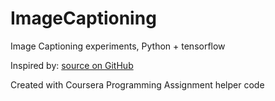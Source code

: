 # ImageCaptioning
Image Captioning experiments, Python + tensorflow

Inspired by:
<a target="_blank"  href="https://github.com/tensorflow/tensorflow/tree/master/tensorflow/contrib/eager/python/examples/generative_examples/image_captioning_with_attention.ipynb">source on GitHub</a>
      
Created with Coursera Programming Assignment helper code
